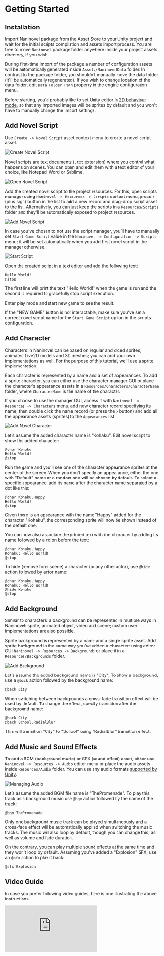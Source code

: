 ﻿# Getting Started

## Installation
Import Naninovel package from the Asset Store to your Unity project and wait for the initial scripts compilation and assets import process. You are free to move `Naninovel` package folder anywhere inside your project assets directory, if you wish.

During first-time import of the package a number of configuration assets will be automatically generated inside `Assets/NaninovelData` folder. In contrast to the package folder, you shouldn't manually move the data folder (it'll be automatically regenerated). If you wish to change location of the data folder, edit `Data Folder Path` property in the engine configuration menu. 

Before starting, you'd probably like to set Unity editor in [2D behaviour mode](https://docs.unity3d.com/Manual/2DAnd3DModeSettings.html), so that any imported images will be sprites by default and you won't have to manually change the import settings.

## Add Novel Script
Use `Create -> Novel Script` asset context menu to create a novel script asset. 

![Create Novel Script](/guide/create-script.png)

Novel scripts are text documents (`.txt` extension) where you control what happens on scenes. You can open and edit them with a text editor of your choice, like Notepad, Word or Sublime.

![Open Novel Script](/guide/open-script.png)

Add the created novel script to the project resources. For this, open scripts manager using `Naninovel -> Resources -> Scripts` context menu, press `+` (plus sign) button in the list to add a new record and drag-drop script asset to the list. Alternatively, you can just keep the scripts in a `Resources/Scripts` folder and they'll be automatically exposed to project resources.

![Add Novel Script](/guide/add-script.png)

In case you’ve chosen to not use the script manager, you’ll have to manually set `Start Game Script` value in the `Naninovel -> Configuration -> Scripts` menu; it will be set automatically when you add first novel script in the manager otherwise.

![Start Script](/guide/set-start-script.png)

Open the created script in a text editor and add the following text:
```
Hello World!
@stop
```
The first line will print the text "Hello World!" when the game is run and the second is required to gracefully stop script execution.

Enter play mode and start new game to see the result.

If the "NEW GAME" button is not interactable, make sure you’ve set a correct novel script name for the `Start Game Script` option in the scripts configuration.

## Add Character
Characters in Naninovel can be based on regular and diced sprites, animated Live2D models and 3D meshes; you can add your own implementations as well. For the purpose of this tutorial, we’ll use a sprite implementation. 

Each character is represented by a name and a set of appearances. To add a sprite character, you can either use the character manager GUI or place the character’s appearance assets in a `Resources/Characters/CharacterName` folder, where `CharacterName` is the name of the character. 

If you choose to use the manager GUI, access it with `Naninovel -> Resources -> Characters` menu, add new character record specifying its name, then double click the name record (or press the `>` button) and add all the appearance assets (sprites) to the `Appearances` list.

![Add Novel Character](/guide/add-character.png)

Let’s assume the added character name is "Kohaku". Edit novel script to show the added character:
```
@char Kohaku
Hello World!
@stop
```
Run the game and you’ll see one of the character appearance sprites at the center of the screen. When you don’t specify an appearance, either the one with "Default" name or a random one will be chosen by default. To select a specific appearance, add its name after the character name separated by a dot like this:
```
@char Kohaku.Happy
Hello World!
@stop
```
Given there is an appearance with the name "Happy" added for the character "Kohaku", the corresponding sprite will now be shown instead of the default one.

You can now also associate the printed text with the character by adding its name followed by a colon before the text:
```
@char Kohaku.Happy
Kohaku: Hello World!
@stop
```
To hide (remove form scene) a character (or any other actor), use `@hide` action followed by actor name:
```
@char Kohaku.Happy
Kohaku: Hello World!
@hide Kohaku
@stop
```

## Add Background
Similar to characters, a background can be represented in multiple ways in Naninovel: sprite, animated object, video and scene; custom user implementations are also possible. 

Sprite background is represented by a name and a single sprite asset.
Add sprite background in the same way you’ve added a character: using editor GUI `Naninovel -> Resources -> Backgrounds` or place it in a `Resources/Backgrounds` folder.

![Add Background](/guide/add-background.png)

Let’s assume the added background name is "City". To show a background, use a `@back` action followed by the background name:
```
@back City 
```
When switching between backgrounds a cross-fade transition effect will be used by default. To change the effect, specify transition after the background name:
```
@back City 
@back School.RadialBlur
```
This will transition "City" to "School" using "RadialBlur" transition effect.

## Add Music and Sound Effects
To add a BGM (background music) or SFX (sound effect) asset, either use `Naninovel -> Resources -> Audio` editor menu or place the audio assets inside `Resources/Audio` folder. You can use any audio formats [supported by Unity](https://docs.unity3d.com/Manual/AudioFiles.html).

![Managing Audio](/guide/managing-audio.png)

Let’s assume the added BGM file name is "ThePromenade". To play this track as a background music use `@bgm` action followed by the name of the track:
```
@bgm ThePromenade
```
Only one background music track can be played simultaneously and a cross-fade effect will be automatically applied when switching the music tracks. The music will also loop by default, though you can change this, as well as volume and fade duration.

On the contrary, you can play multiple sound effects at the same time and they won't loop by default. Assuming you've added a "Explosion" SFX, use an `@sfx` action to play it back:
```
@sfx Explosion
```

## Video Guide

In case you prefer following video guides, here is one illustrating the above instructions.

<div class="video-container">
    <iframe src="https://www.youtube-nocookie.com/embed/qarLvnK85Tg" frameborder="0" allow="accelerometer; autoplay; encrypted-media; gyroscope; picture-in-picture" allowfullscreen></iframe>
</div>
